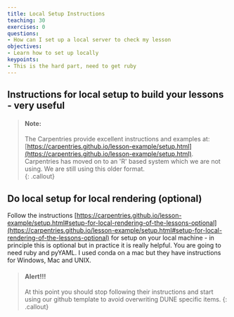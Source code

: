 ```yaml
---
title: Local Setup Instructions
teaching: 30
exercises: 0
questions:
- How can I set up a local server to check my lesson
objectives:
- Learn how to set up locally 
keypoints:
- This is the hard part, need to get ruby
---
```



## Instructions for local setup to build your lessons - very useful


> #### Note:  
> The Carpentries provide excellent instructions and examples at: [https://carpentries.github.io/lesson-example/setup.html](https://carpentries.github.io/lesson-example/setup.html).  
> Carpentries has moved on to an 'R' based system which we are not using. We are still using this older format.  
{: .callout}


## Do local setup for local rendering (optional)

Follow the instructions [https://carpentries.github.io/lesson-example/setup.html#setup-for-local-rendering-of-the-lessons-optional](https://carpentries.github.io/lesson-example/setup.html#setup-for-local-rendering-of-the-lessons-optional) for setup on your local machine - in principle this is optional but in practice it is really helpful.  You are going to need ruby and pyYAML.  I used conda on a mac but they have instructions for Windows, Mac and UNIX. 

> #### Alert!!! 
> At this point you should stop following their instructions and start using our github template to avoid overwriting DUNE specific items. 
{: .callout}

